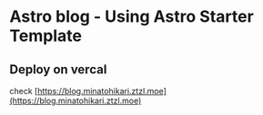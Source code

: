 # Astro blog - Using Astro Starter Template

## Deploy on vercal

check [https://blog.minatohikari.ztzl.moe](https://blog.minatohikari.ztzl.moe)
